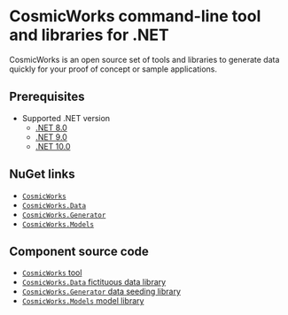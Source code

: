 # CosmicWorks command-line tool and libraries for .NET

CosmicWorks is an open source set of tools and libraries to generate data quickly for your proof of concept or sample applications.

## Prerequisites

- Supported .NET version
  - [.NET 8.0](https://dotnet.microsoft.com/download/dotnet/8.0)
  - [.NET 9.0](https://dotnet.microsoft.com/download/dotnet/9.0)
  - [.NET 10.0](https://dotnet.microsoft.com/download/dotnet/10.0)

## NuGet links

- [`CosmicWorks`](https://www.nuget.org/packages/cosmicworks)
- [`CosmicWorks.Data`](https://www.nuget.org/packages/cosmicworks.data)
- [`CosmicWorks.Generator`](https://www.nuget.org/packages/cosmicworks.generator)
- [`CosmicWorks.Models`](https://www.nuget.org/packages/cosmicworks.models)

## Component source code

- [`CosmicWorks` tool](src/tool/readme.md)
- [`CosmicWorks.Data` fictituous data library](src/data/readme.md)
- [`CosmicWorks.Generator` data seeding library](src/generator/readme.md)
- [`CosmicWorks.Models` model library](src/models/readme.md)
